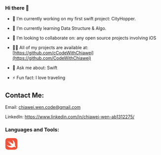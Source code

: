 ### Hi there 👋

- 🔭 I’m currently working on my first swift project: CityHopper.

- 🌱 I’m currently learning Data Structure & Algo.

- 👯 I’m looking to collaborate on: any open source projects involving iOS

- 👨‍💻 All of my projects are available at: [https://github.com/cCodeWithChiawei](https://github.com/CodeWithChiawei)

- 💬 Ask me about: Swift

- ⚡ Fun fact: I love traveling

## Contact Me:
Email: chiawei.wen.code@gmail.com

Linkedln: https://www.linkedin.com/in/chiawei-wen-ab1312275/

<h3 align="left">Languages and Tools:</h3>
<p align="left"> <a href="https://developer.apple.com/swift/" target="_blank" rel="noreferrer"> <img src="https://raw.githubusercontent.com/devicons/devicon/master/icons/swift/swift-original.svg" alt="swift" width="40" height="40"/> </a> </p>
